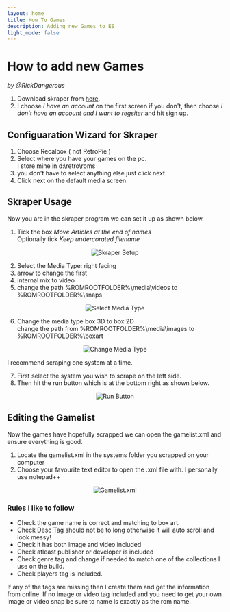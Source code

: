 ```yaml
---
layout: home
title: How To Games
description: Adding new Games to ES
light_mode: false
---
```


# How to add new Games
_by @RickDangerous_

1. Download skraper from [here](https://skraper.net/).
2. I choose _I have an account_ on the first screen if you don't, then choose _I don't have an account and I want to regsiter_ and hit sign up.

## Configuaration Wizard for Skraper

1. Choose Recalbox ( not RetroPie )
2. Select where you have your games on the pc.  
I store mine in d:\retro\roms
3. you don't have to select anything else just click next.
4. Click next on the default media screen.

## Skraper Usage

Now you are in the skraper program we can set it up as shown below.

1. Tick the box _Move Articles at the end of names_  
Optionally tick _Keep undercorated filename_

<div style="text-align: center;">
  
  ![Skraper Setup](../../../../assets/guides/games/add_games_1.png "Skraper Setup")
</div>

2. Select the Media Type: right facing  
3. arrow to change the first  
4. internal mix to video  
5. change the path %ROMROOTFOLDER%\media\videos to %ROMROOTFOLDER%\snaps

<div style="text-align: center;">
  
  ![Select Media Type](../../../../assets/guides/games/add_games_2.png "Select Media Type")
</div>

6. Change the media type box 3D to box 2D  
change the path from %ROMROOTFOLDER%\media\images to %ROMROOTFOLDER%\boxart

<div style="text-align: center;">
  
  ![Change Media Type](../../../../assets/guides/games/add_games_3.png "Change Media Type")
</div>

I recommend scraping one system at a time.

7. First select the system you wish to scrape on the left side.
8. Then hit the run button which is at the bottom right as shown below.

<div style="text-align: center;">
  
  ![Run Button](../../../../assets/guides/games/add_games_4.png "Run Button")
</div>

## Editing the Gamelist

Now the games have hopefully scrapped we can open the gamelist.xml and ensure everything is good. 
1. Locate the gamelist.xml in the systems folder you scrapped on your computer
2. Choose your favourite text editor to open the .xml file with. I personally use notepad++

<div style="text-align: center;">
  
  ![Gamelist.xml](../../../../assets/guides/games/add_games_5.png "Gamelist.xml")
</div>

### Rules I like to follow

- Check the game name is correct and matching to box art.
- Check Desc Tag should not be to long otherwise it will auto scroll and look messy!
- Check it has both image and video included
- Check atleast publisher or developer is included
- Check genre tag and change if needed to match one of the collections I use on the build.
- Check players tag is included.

If any of the tags are missing then I create them and get the information from online.
If no image or video tag included and you need to get your own image or video snap be sure to name is exactly as the rom name.
